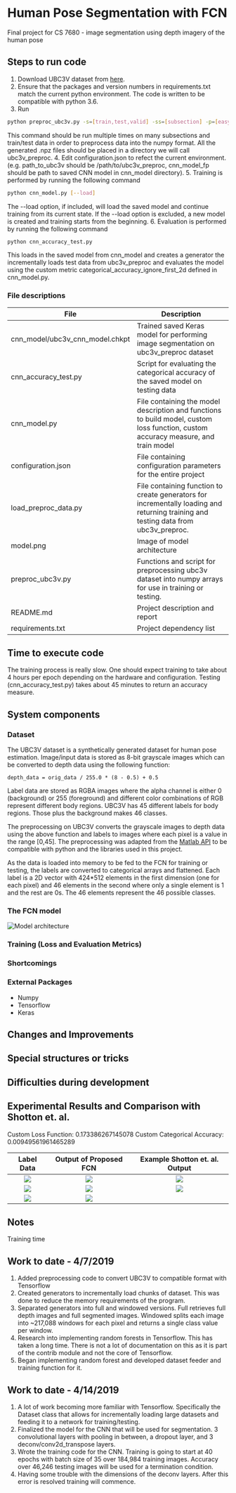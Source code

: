 # Human Pose Segmentation with FCN
Final project for CS 7680 - image segmentation using depth imagery of the human pose

## Steps to run code
1. Download UBC3V dataset from [here](https://github.com/ashafaei/ubc3v).
2. Ensure that the packages and version numbers in requirements.txt match the current python environment. The code is written to be compatible with python 3.6.
3. Run
```sh
python preproc_ubc3v.py -s=[train,test,valid] -ss=[subsection] -p=[easy,inter,hard] -b=/path/to/ubc3v/base/folder
```
This command should be run multiple times on many subsections and train/test data in order to preprocess data into the numpy format. All the generated .npz files should be placed in a directory we will call ubc3v_preproc.
4. Edit configuration.json to refect the current environment. (e.g. path_to_ubc3v should be /path/to/ubc3v_preproc, cnn_model_fp should be path to saved CNN model in cnn_model directory).
5. Training is performed by running the following command
```sh
python cnn_model.py [--load]
```
The --load option, if included, will load the saved model and continue training from its current state. If the --load option is excluded, a new model is created and training starts from the beginning.
6. Evaluation is performed by running the following command
```sh
python cnn_accuracy_test.py
```
This loads in the saved model from cnn_model and creates a generator the incrementally loads test data from ubc3v_preproc and evaluates the model using the custom metric categorical_accuracy_ignore_first_2d defined in cnn_model.py.

### File descriptions
File | Description
--- | ---
cnn_model/ubc3v_cnn_model.chkpt | Trained saved Keras model for performing image segmentation on ubc3v_preproc dataset
cnn_accuracy_test.py | Script for evaluating the categorical accuracy of the saved model on testing data
cnn_model.py | File containing the model description and functions to build model, custom loss function, custom accuracy measure, and train model
configuration.json | File containing configuration parameters for the entire project
load_preproc_data.py | File containing function to create generators for incrementally loading and returning training and testing data from ubc3v_preproc.
model.png | Image of model architecture
preproc_ubc3v.py | Functions and script for preprocessing ubc3v dataset into numpy arrays for use in training or testing.
README.md | Project description and report
requirements.txt | Project dependency list

## Time to execute code
The training process is really slow. One should expect training to take about 4 hours per epoch depending on the hardware and configuration. Testing (cnn_accuracy_test.py) takes about 45 minutes to return an accuracy measure.

## System components
### Dataset
The UBC3V dataset is a synthetically generated dataset for human pose estimation. Image/input data is stored as 8-bit grayscale images which can be converted to depth data using the following function:
```
depth_data = orig_data / 255.0 * (8 - 0.5) + 0.5
```
Label data are stored as RGBA images where the alpha channel is either 0 (background) or 255 (foreground) and different color combinations of RGB represent different body regions. UBC3V has 45 different labels for body regions. Those plus the background makes 46 classes.

The preprocessing on UBC3V converts the grayscale images to depth data using the above function and labels to images where each pixel is a value in the range [0,45]. The preprocessing was adapted from the [Matlab API](https://github.com/ashafaei/ubc3v) to be compatible with python and the libraries used in this project.

As the data is loaded into memory to be fed to the FCN for training or testing, the labels are converted to categorical arrays and flattened. Each label is a 2D vector with 424*512 elements in the first dimension (one for each pixel) and 46 elements in the second where only a single element is 1 and the rest are 0s. The 46 elements represent the 46 possible classes.

### The FCN model
![Model architecture](/model.png?raw=true)
### Training (Loss and Evaluation Metrics)
### Shortcomings
### External Packages
* Numpy
* Tensorflow
* Keras

## Changes and Improvements
## Special structures or tricks
## Difficulties during development
## Experimental Results and Comparison with Shotton et. al.
Custom Loss Function: 0.173386267145078
Custom Categorical Accuracy: 0.00949561961465289

Label Data | Output of Proposed FCN | Example Shotton et. al. Output
:---: | :---: | :---:
![](/results/gt_pose1.png?raw=true) | ![](/results/nn_pose1.png?raw=true) | ![](/results/sh_pose1.png?raw=true)
![](/results/gt_pose2.png?raw=true) | ![](/results/nn_pose2.png?raw=true) | ![](/results/sh_pose2.png?raw=true)
![](/results/gt_pose3.png?raw=true) | ![](/results/nn_pose3.png?raw=true)



## Notes
Training time

## Work to date - 4/7/2019
1. Added preprocessing code to convert UBC3V to compatible format with Tensorflow
2. Created generators to incrementally load chunks of dataset. This was done to reduce the memory requirements of the program.
3. Separated generators into full and windowed versions. Full retrieves full depth images and full segmented images. Windowed splits each image into ~217,088 windows for each pixel and returns a single class value per window.
4. Research into implementing random forests in Tensorflow. This has taken a long time. There is not a lot of documentation on this as it is part of the contrib module and not the core of Tensorflow.
5. Began implementing random forest and developed dataset feeder and training function for it.

## Work to date - 4/14/2019
1. A lot of work becoming more familiar with Tensorflow. Specifically the Dataset class that allows for incrementally loading large datasets and feeding it to a network for training/testing.
2. Finalized the model for the CNN that will be used for segmentation. 3 convolutional layers with pooling in between, a dropout layer, and 3 deconv/conv2d_transpose layers.
3. Wrote the training code for the CNN. Training is going to start at 40 epochs with batch size of 35 over 184,984 training images. Accuracy over 46,246 testing images will be used for a termination condition.
4. Having some trouble with the dimensions of the deconv layers. After this error is resolved training will commence.
